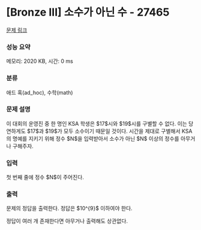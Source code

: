 # [Bronze III] 소수가 아닌 수 - 27465 

[문제 링크](https://www.acmicpc.net/problem/27465) 

### 성능 요약

메모리: 2020 KB, 시간: 0 ms

### 분류

애드 혹(ad_hoc), 수학(math)

### 문제 설명

<p>이 대회의 운영진 중 한 명인 KSA 학생은 $17$시와 $19$시를 구별할 수 없다. 이는 당연하게도 $17$과 $19$가 모두 소수이기 때문일 것이다. 시간을 제대로 구별해서 KSA의 명예를 지키기 위해 정수 $N$을 입력받아서 소수가 아닌 $N$ 이상의 정수를 아무거나 구해주자.</p>

### 입력 

 <p>첫 번째 줄에 정수 $N$이 주어진다.</p>

### 출력 

 <p>문제의 정답을 출력한다. 정답은 $10^{9}$ 이하여야 한다.</p>

<p>정답이 여러 개 존재한다면 아무거나 출력해도 상관없다.</p>


